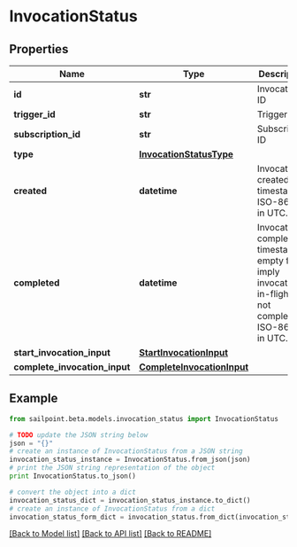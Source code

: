 # InvocationStatus


## Properties
Name | Type | Description | Notes
------------ | ------------- | ------------- | -------------
**id** | **str** | Invocation ID | 
**trigger_id** | **str** | Trigger ID | 
**subscription_id** | **str** | Subscription ID | 
**type** | [**InvocationStatusType**](InvocationStatusType.md) |  | 
**created** | **datetime** | Invocation created timestamp. ISO-8601 in UTC. | 
**completed** | **datetime** | Invocation completed timestamp; empty fields imply invocation is in-flight or not completed. ISO-8601 in UTC. | [optional] 
**start_invocation_input** | [**StartInvocationInput**](StartInvocationInput.md) |  | 
**complete_invocation_input** | [**CompleteInvocationInput**](CompleteInvocationInput.md) |  | [optional] 

## Example

```python
from sailpoint.beta.models.invocation_status import InvocationStatus

# TODO update the JSON string below
json = "{}"
# create an instance of InvocationStatus from a JSON string
invocation_status_instance = InvocationStatus.from_json(json)
# print the JSON string representation of the object
print InvocationStatus.to_json()

# convert the object into a dict
invocation_status_dict = invocation_status_instance.to_dict()
# create an instance of InvocationStatus from a dict
invocation_status_form_dict = invocation_status.from_dict(invocation_status_dict)
```
[[Back to Model list]](../README.md#documentation-for-models) [[Back to API list]](../README.md#documentation-for-api-endpoints) [[Back to README]](../README.md)


